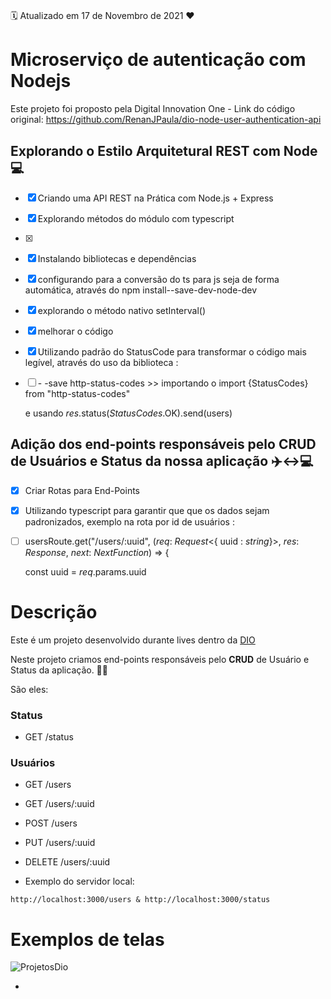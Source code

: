 # 

:spiral_calendar: Atualizado em 17 de Novembro de 2021 :heart:



# Microserviço de autenticação com Nodejs

Este projeto foi proposto pela Digital Innovation One - Link do código original: https://github.com/RenanJPaula/dio-node-user-authentication-api

## Explorando o Estilo Arquitetural REST com Node 💻

- [x]  Criando uma API REST na Prática com Node.js + Express
  - [x]  Explorando métodos do módulo com typescript
  - [x]  
  - [x]  Instalando bibliotecas e dependências 
  - [x]  configurando para a conversão do ts para js seja de forma automática, através do npm install--save-dev-node-dev
  - [x]  explorando o método nativo setInterval()
  - [x]  melhorar o código
  
- [x] Utilizando padrão do StatusCode para transformar o código mais legível, através do uso da biblioteca :

- [ ] \- -save http-status-codes  >> importando o import {StatusCodes} from "http-status-codes"

  e usando *res*.status(*StatusCodes*.OK).send(users)

  

## Adição dos end-points responsáveis pelo CRUD de Usuários e Status da nossa aplicação ✈️↔💻

- [x]  Criar Rotas para End-Points
  - [x] Utilizando typescript para garantir que que os dados sejam padronizados, exemplo na rota por id de usuários : 
  
  - [ ] usersRoute.get("/users/:uuid", (*req*: *Request*<{ uuid : *string*}>, *res*: *Response*, *next*: *NextFunction*) => {
  
    const uuid = *req*.params.uuid



# Descrição
Este é um projeto desenvolvido durante lives dentro da [DIO](https://digitalinnovation.one/)

Neste projeto criamos end-points responsáveis pelo **CRUD** de Usuário e Status da aplicação. 🔨🔧

São eles:



### Status

- GET /status

  

### Usuários

- GET /users

- GET /users/:uuid

- POST /users

- PUT /users/:uuid

- DELETE /users/:uuid

  

* Exemplo do servidor local:

```
http://localhost:3000/users & http://localhost:3000/status
```

# Exemplos de telas

![ProjetosDio](https://imgur.com/a/i8GnnBo)

* 
